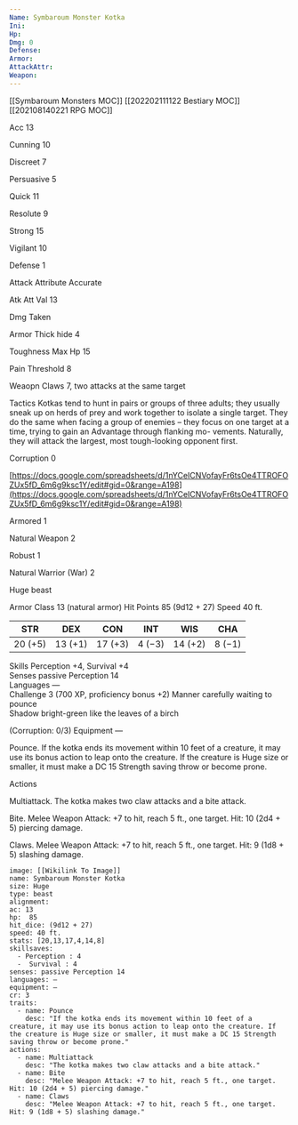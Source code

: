 ```yaml
---
Name: Symbaroum Monster Kotka
Ini: 
Hp: 
Dmg: 0
Defense: 
Armor: 
AttackAttr: 
Weapon: 
---
```

[[Symbaroum Monsters MOC]]
[[202202111122 Bestiary MOC]]
[[202108140221 RPG MOC]]

Acc 13

Cunning 10

Discreet 7

Persuasive 5

Quick 11

Resolute 9

Strong 15

Vigilant 10

Defense 1

Attack Attribute Accurate

Atk Att Val 13

Dmg Taken

Armor Thick hide 4

Toughness Max Hp 15

Pain Threshold 8

Weaopn Claws 7, two attacks at the same target

Tactics Kotkas tend to hunt in pairs or groups of three adults; they usually sneak up on herds of prey and work together to isolate a single target. They do the same when facing a group of enemies – they focus on one target at a time, trying to gain an Advantage through flanking mo- vements. Naturally, they will attack the largest, most tough-looking opponent first.

Corruption 0

[https://docs.google.com/spreadsheets/d/1nYCeICNVofayFr6tsOe4TTROFOZUx5fD_6m6g9ksc1Y/edit#gid=0&range=A198](https://docs.google.com/spreadsheets/d/1nYCeICNVofayFr6tsOe4TTROFOZUx5fD_6m6g9ksc1Y/edit#gid=0&range=A198)

Armored 1

Natural Weapon 2

Robust 1

Natural Warrior (War) 2




 

Huge beast
 

Armor Class 13 (natural armor) 
Hit Points 85 (9d12 + 27) 
Speed 40 ft.


| STR     | DEX     | CON     | INT    | WIS     | CHA    |
| ------- | ------- | ------- | ------ | ------- | ------ |
| 20 (+5) | 13 (+1) | 17 (+3) | 4 (−3) | 14 (+2) | 8 (−1) |


 

Skills Perception +4, Survival +4  
Senses passive Perception 14  
Languages —  
Challenge 3 (700 XP, proficiency bonus +2) Manner carefully waiting to pounce  
Shadow bright-green like the leaves of a birch

(Corruption: 0/3) Equipment —

 

Pounce. If the kotka ends its movement within 10 feet of a creature, it may use its bonus action to leap onto the creature. If the creature is Huge size or smaller, it must make a DC 15 Strength saving throw or become prone.

Actions

Multiattack. The kotka makes two claw attacks and a bite attack.

Bite. Melee Weapon Attack: +7 to hit, reach 5 ft., one target. Hit: 10 (2d4 + 5) piercing damage.

Claws. Melee Weapon Attack: +7 to hit, reach 5 ft., one target. Hit: 9 (1d8 + 5) slashing damage.

```statblock
image: [[Wikilink To Image]]
name: Symbaroum Monster Kotka
size: Huge
type: beast
alignment:
ac: 13
hp:  85
hit_dice: (9d12 + 27)
speed: 40 ft.
stats: [20,13,17,4,14,8]
skillsaves:
  - Perception : 4
  -  Survival : 4
senses: passive Perception 14
languages: —
equipment: —
cr: 3
traits:
  - name: Pounce
    desc: "If the kotka ends its movement within 10 feet of a creature, it may use its bonus action to leap onto the creature. If the creature is Huge size or smaller, it must make a DC 15 Strength saving throw or become prone."
actions:
  - name: Multiattack
    desc: "The kotka makes two claw attacks and a bite attack."
  - name: Bite
    desc: "Melee Weapon Attack: +7 to hit, reach 5 ft., one target. Hit: 10 (2d4 + 5) piercing damage."
  - name: Claws
    desc: "Melee Weapon Attack: +7 to hit, reach 5 ft., one target. Hit: 9 (1d8 + 5) slashing damage."
```